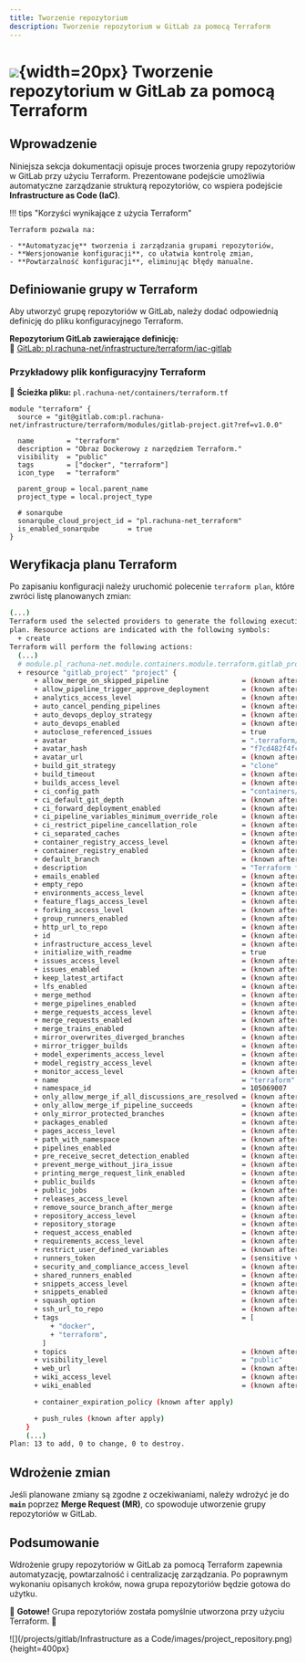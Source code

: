 ```yaml
---
title: Tworzenie repozytorium
description: Tworzenie repozytorium w GitLab za pomocą Terraform
---
```


# ![](https://gitlab.com/pl.rachuna-net/infrastructure/terraform/modules/gitlab-project/-/raw/main/images/terraform.png){width=20px} Tworzenie repozytorium w GitLab za pomocą Terraform

## Wprowadzenie

Niniejsza sekcja dokumentacji opisuje proces tworzenia grupy repozytoriów w GitLab przy użyciu Terraform. Prezentowane podejście umożliwia automatyczne zarządzanie strukturą repozytoriów, co wspiera podejście **Infrastructure as Code (IaC)**.

!!! tips "Korzyści wynikające z użycia Terraform"

    Terraform pozwala na:

    - **Automatyzację** tworzenia i zarządzania grupami repozytoriów,
    - **Wersjonowanie konfiguracji**, co ułatwia kontrolę zmian,
    - **Powtarzalność konfiguracji**, eliminując błędy manualne.

## Definiowanie grupy w Terraform

Aby utworzyć grupę repozytoriów w GitLab, należy dodać odpowiednią definicję do pliku konfiguracyjnego Terraform. 

**Repozytorium GitLab zawierające definicję:**  
🔗 [GitLab: pl.rachuna-net/infrastructure/terraform/iac-gitlab](https://gitlab.com/pl.rachuna-net/infrastructure/terraform/iac-gitlab)

###  Przykładowy plik konfiguracyjny Terraform

📄 **Ścieżka pliku:** `pl.rachuna-net/containers/terraform.tf`

```hcl
module "terraform" {
  source = "git@gitlab.com:pl.rachuna-net/infrastructure/terraform/modules/gitlab-project.git?ref=v1.0.0"

  name        = "terraform"
  description = "Obraz Dockerowy z narzędziem Terraform."
  visibility  = "public"
  tags        = ["docker", "terraform"]
  icon_type   = "terraform"

  parent_group = local.parent_name
  project_type = local.project_type

  # sonarqube
  sonarqube_cloud_project_id = "pl.rachuna-net_terraform"
  is_enabled_sonarqube       = true
}
```

## Weryfikacja planu Terraform

Po zapisaniu konfiguracji należy uruchomić polecenie `terraform plan`, które zwróci listę planowanych zmian:

```bash
(...)
Terraform used the selected providers to generate the following execution
plan. Resource actions are indicated with the following symbols:
  + create
Terraform will perform the following actions:
  (...)
  # module.pl_rachuna-net.module.containers.module.terraform.gitlab_project.project will be created
  + resource "gitlab_project" "project" {
      + allow_merge_on_skipped_pipeline                  = (known after apply)
      + allow_pipeline_trigger_approve_deployment        = (known after apply)
      + analytics_access_level                           = (known after apply)
      + auto_cancel_pending_pipelines                    = (known after apply)
      + auto_devops_deploy_strategy                      = (known after apply)
      + auto_devops_enabled                              = (known after apply)
      + autoclose_referenced_issues                      = true
      + avatar                                           = ".terraform/modules/pl_rachuna-net.containers.terraform/images/terraform.png"
      + avatar_hash                                      = "f7cd482f4fc2f965b66c2fcc61dc1306013386b9843e9441f29b6880931d67a5"
      + avatar_url                                       = (known after apply)
      + build_git_strategy                               = "clone"
      + build_timeout                                    = (known after apply)
      + builds_access_level                              = (known after apply)
      + ci_config_path                                   = "containers/docker.yml@pl.rachuna-net/cicd/gitlab-ci"
      + ci_default_git_depth                             = (known after apply)
      + ci_forward_deployment_enabled                    = (known after apply)
      + ci_pipeline_variables_minimum_override_role      = (known after apply)
      + ci_restrict_pipeline_cancellation_role           = (known after apply)
      + ci_separated_caches                              = (known after apply)
      + container_registry_access_level                  = (known after apply)
      + container_registry_enabled                       = (known after apply)
      + default_branch                                   = (known after apply)
      + description                                      = "Terraform for Docker containers"
      + emails_enabled                                   = (known after apply)
      + empty_repo                                       = (known after apply)
      + environments_access_level                        = (known after apply)
      + feature_flags_access_level                       = (known after apply)
      + forking_access_level                             = (known after apply)
      + group_runners_enabled                            = (known after apply)
      + http_url_to_repo                                 = (known after apply)
      + id                                               = (known after apply)
      + infrastructure_access_level                      = (known after apply)
      + initialize_with_readme                           = true
      + issues_access_level                              = (known after apply)
      + issues_enabled                                   = (known after apply)
      + keep_latest_artifact                             = (known after apply)
      + lfs_enabled                                      = (known after apply)
      + merge_method                                     = (known after apply)
      + merge_pipelines_enabled                          = (known after apply)
      + merge_requests_access_level                      = (known after apply)
      + merge_requests_enabled                           = (known after apply)
      + merge_trains_enabled                             = (known after apply)
      + mirror_overwrites_diverged_branches              = (known after apply)
      + mirror_trigger_builds                            = (known after apply)
      + model_experiments_access_level                   = (known after apply)
      + model_registry_access_level                      = (known after apply)
      + monitor_access_level                             = (known after apply)
      + name                                             = "terraform"
      + namespace_id                                     = 105069007
      + only_allow_merge_if_all_discussions_are_resolved = (known after apply)
      + only_allow_merge_if_pipeline_succeeds            = (known after apply)
      + only_mirror_protected_branches                   = (known after apply)
      + packages_enabled                                 = (known after apply)
      + pages_access_level                               = (known after apply)
      + path_with_namespace                              = (known after apply)
      + pipelines_enabled                                = (known after apply)
      + pre_receive_secret_detection_enabled             = (known after apply)
      + prevent_merge_without_jira_issue                 = (known after apply)
      + printing_merge_request_link_enabled              = (known after apply)
      + public_builds                                    = (known after apply)
      + public_jobs                                      = (known after apply)
      + releases_access_level                            = (known after apply)
      + remove_source_branch_after_merge                 = (known after apply)
      + repository_access_level                          = (known after apply)
      + repository_storage                               = (known after apply)
      + request_access_enabled                           = (known after apply)
      + requirements_access_level                        = (known after apply)
      + restrict_user_defined_variables                  = (known after apply)
      + runners_token                                    = (sensitive value)
      + security_and_compliance_access_level             = (known after apply)
      + shared_runners_enabled                           = (known after apply)
      + snippets_access_level                            = (known after apply)
      + snippets_enabled                                 = (known after apply)
      + squash_option                                    = (known after apply)
      + ssh_url_to_repo                                  = (known after apply)
      + tags                                             = [
          + "docker",
          + "terraform",
        ]
      + topics                                           = (known after apply)
      + visibility_level                                 = "public"
      + web_url                                          = (known after apply)
      + wiki_access_level                                = (known after apply)
      + wiki_enabled                                     = (known after apply)

      + container_expiration_policy (known after apply)

      + push_rules (known after apply)
    }
    (...)
Plan: 13 to add, 0 to change, 0 to destroy.
```

## Wdrożenie zmian

Jeśli planowane zmiany są zgodne z oczekiwaniami, należy wdrożyć je do **`main`** poprzez **Merge Request (MR)**, co spowoduje utworzenie grupy repozytoriów w GitLab.

## Podsumowanie

Wdrożenie grupy repozytoriów w GitLab za pomocą Terraform zapewnia automatyzację, powtarzalność i centralizację zarządzania. Po poprawnym wykonaniu opisanych kroków, nowa grupa repozytoriów będzie gotowa do użytku.

🚀 **Gotowe!** Grupa repozytoriów została pomyślnie utworzona przy użyciu Terraform. 🎉

![](/projects/gitlab/Infrastructure as a Code/images/project_repository.png){height=400px}
